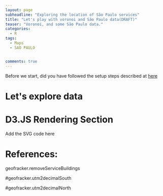 ```yaml
---
layout: page
subheadline: "Exploring the location of São Paulo services"
title: "Let's play with voronoi and São Paulo data(DRAFT)"
teaser: "Voronoi, and some São Paulo data."
categories:
  - R
tags:
  - Maps
  - SAO PAULO


comments: true
---
```


Before we start, did you have followed the setup steps described at [here]({{site.url}}/RStudioSetupV2)

# Let's explore data



# D3.JS Rendering Section
Add the SVG code here

# References:

geofracker.removeServiceBuildings

#geofracker.utm2decimalSouth

#geofracker.utm2decimalNorth
